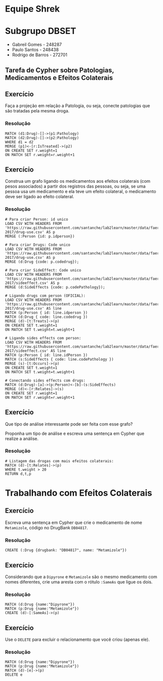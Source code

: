 # Equipe Shrek

# Subgrupo DBSET

- Gabreil Gomes - 248287
- Paulo Santos - 248438
- Rodrigo de Barros - 272701

## Tarefa de Cypher sobre Patologias, Medicamentos e Efeitos Colaterais

## Exercício

Faça a projeção em relação a Patologia, ou seja, conecte patologias que são tratadas pela mesma droga.

### Resolução
```cypher
MATCH (d1:Drug)-[]->(p1:Pathology)
MATCH (d2:Drug)-[]->(p2:Pathology)
WHERE d1 = d2
MERGE (p1)<-[r:IsTreated]->(p2)
ON CREATE SET r.weight=1
ON MATCH SET r.weight=r.weight+1
```

## Exercício

Construa um grafo ligando os medicamentos aos efeitos colaterais (com pesos associados) a partir dos registros das pessoas, ou seja, se uma pessoa usa um medicamento e ela teve um efeito colateral, o medicamento deve ser ligado ao efeito colateral.

### Resolução
```cypher
# Para criar Person: id unico
LOAD CSV WITH HEADERS FROM 'https://raw.githubusercontent.com/santanche/lab2learn/master/data/faers-2017/drug-use.csv' AS p
MERGE (:Person {id: p.idperson})

# Para criar Drugs: Code unico
LOAD CSV WITH HEADERS FROM 'https://raw.githubusercontent.com/santanche/lab2learn/master/data/faers-2017/drug-use.csv' AS p
MERGE (d:Drug {code: p.codedrug});

# Para criar SideEffect: Code unico
LOAD CSV WITH HEADERS FROM 'https://raw.githubusercontent.com/santanche/lab2learn/master/data/faers-2017/sideeffect.csv' AS p
MERGE (d:SideEffects {code: p.codePathology});

# Ligando drugs com person (OFICIAL):
LOAD CSV WITH HEADERS FROM 'https://raw.githubusercontent.com/santanche/lab2learn/master/data/faers-2017/drug-use.csv' AS line
MATCH (p:Person { id: line.idperson })
MATCH (d:Drug { code: line.codedrug })
MERGE (d)-[t:Treats]->(p)
ON CREATE SET t.weight=1
ON MATCH SET t.weight=t.weight+1

# Ligando sides effects com person:
LOAD CSV WITH HEADERS FROM 'https://raw.githubusercontent.com/santanche/lab2learn/master/data/faers-2017/sideeffect.csv' AS line
MATCH (p:Person { id: line.idPerson })
MATCH (s:SideEffects { code: line.codePathology })
MERGE (s)-[t:Occurs]->(p)
ON CREATE SET t.weight=1
ON MATCH SET t.weight=t.weight+1

# Conectando sides effects com drugs:
MATCH (d:Drug)-[a]->(p:Person)<-[b]-(s:SideEffects)
MERGE (d)<-[r:Relates]->(s)
ON CREATE SET r.weight=1
ON MATCH SET r.weight=r.weight+1
```

## Exercício

Que tipo de análise interessante pode ser feita com esse grafo?

Proponha um tipo de análise e escreva uma sentença em Cypher que realize a análise.

### Resolução
```cypher
# Listagem das drogas com mais efeitos colaterais:
MATCH (d)-[t:Relates]->(p)
WHERE t.weight > 20
RETURN d,t,p
```

# Trabalhando com Efeitos Colaterais

## Exercício

Escreva uma sentença em Cypher que crie o medicamento de nome `Metamizole`, código no DrugBank `DB04817`.

### Resolução
~~~cypher
CREATE (:Drug {drugbank: "DB04817", name: "Metamizole"})
~~~



## Exercício

Considerando que a `Dipyrone` e `Metamizole` são o mesmo medicamento com nomes diferentes, crie uma aresta com o rótulo `:SameAs` que ligue os dois.

### Resolução
~~~cypher
MATCH (d:Drug {name:"Dipyrone"})
MATCH (p:Drug {name:"Metamizole"})
CREATE (d)-[:SameAs]->(p)
~~~



## Exercício

Use o `DELETE` para excluir o relacionamento que você criou (apenas ele).

### Resolução
~~~cypher
MATCH (d:Drug {name:"Dipyrone"})
MATCH (p:Drug {name:"Metamizole"})
MATCH (d)-[e]->(p)
DELETE e
~~~
